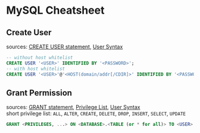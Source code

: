 # MySQL Cheatsheet

## Create User
sources: [CREATE USER statement](https://dev.mysql.com/doc/refman/8.4/en/create-user.html), [User Syntax](https://dev.mysql.com/doc/refman/8.4/en/account-names.html)
```sql
-- without host whitelist
CREATE USER '<USER>' IDENTIFIED BY '<PASSWORD>';
-- with host whitelist
CREATE USER '<USER>'@'<HOST(domain/addr[/CDIR]>' IDENTIFIED BY '<PASSWORD>';
```

## Grant Permission
sources: [GRANT statement](https://dev.mysql.com/doc/refman/8.4/en/grant.html), [Privilege List](https://dev.mysql.com/doc/refman/8.4/en/privileges-provided.html), [User Syntax](https://dev.mysql.com/doc/refman/8.4/en/account-names.html) \
short privilege list: ``ALL``, ``ALTER``, ``CREATE``, ``DELETE``, ``DROP``, ``INSERT``, ``SELECT``, ``UPDATE`` 
```sql
GRANT <PRIVILEGES, ...> ON <DATABASE>.<TABLE (or * for all)> TO <USER>;
```

